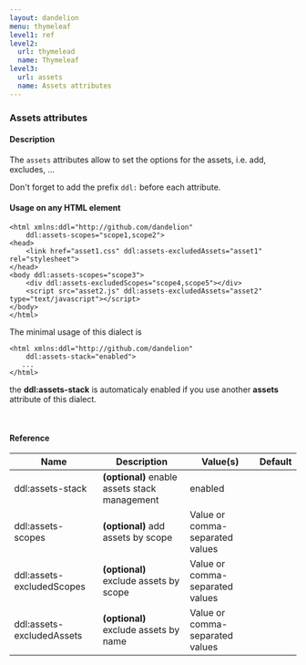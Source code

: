 ```yaml
---
layout: dandelion
menu: thymeleaf
level1: ref
level2:
  url: thymelead
  name: Thymeleaf
level3:
  url: assets
  name: Assets attributes
---
```


<h3>Assets attributes</h3>

<h4>Description</h4>

The <code>assets</code> attributes allow to set the options for the assets, i.e. add, excludes, \...

Don\'t forget to add the prefix <code>ddl:</code> before each attribute.

<h4>Usage on any HTML element</h4>

    <html xmlns:ddl="http://github.com/dandelion"
	    ddl:assets-scopes="scope1,scope2">
	<head>
	    <link href="asset1.css" ddl:assets-excludedAssets="asset1" rel="stylesheet">
	</head>
	<body ddl:assets-scopes="scope3">
	    <div ddl:assets-excludedScopes="scope4,scope5"></div>
	    <script src="asset2.js" ddl:assets-excludedAssets="asset2" type="text/javascript"></script>
	</body>
    </html>

The minimal usage of this dialect is

    <html xmlns:ddl="http://github.com/dandelion"
	    ddl:assets-stack="enabled">
       ...
    </html>

the **ddl:assets-stack** is automaticaly enabled if you use another **assets** attribute of this dialect.


<br />
<h4>Reference</h4>

<table id="tableReference" class="table table-striped table-bordered">
  <thead>
    <tr>
      <th>Name</th>
      <th>Description</th>
      <th>Value(s)</th>
      <th>Default</th>
    </tr>
  </thead>
  <tbody>
  <tr>
    <td>ddl:assets-stack</td>
    <td><strong>(optional)</strong> enable assets stack management</td>
    <td>enabled</td>
    <td></td>
  </tr>
  <tr>
    <td>ddl:assets-scopes</td>
    <td><strong>(optional)</strong> add assets by scope</td>
    <td>Value or comma-separated values</td>
    <td></td>
  </tr>
  <tr>
    <td>ddl:assets-excludedScopes</td>
    <td><strong>(optional)</strong> exclude assets by scope</td>
    <td>Value or comma-separated values</td>
    <td></td>
  </tr>
  <tr>
    <td>ddl:assets-excludedAssets</td>
    <td><strong>(optional)</strong> exclude assets by name</td>
    <td>Value or comma-separated values</td>
    <td></td>
  </tr>
  </tbody>
</table>

<link rel="stylesheet" href="//ajax.aspnetcdn.com/ajax/jquery.dataTables/1.9.4/css/jquery.dataTables.css" />
<script src="http://ajax.aspnetcdn.com/ajax/jquery.dataTables/1.9.4/jquery.dataTables.min.js"></script>
<script src="/assets/js/site_reference.js"></script>